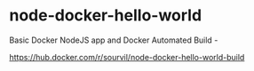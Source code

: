 # node-docker-hello-world

Basic Docker NodeJS app and Docker Automated Build - 

https://hub.docker.com/r/sourvil/node-docker-hello-world-build
